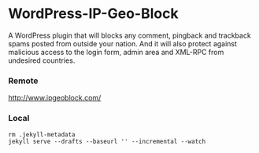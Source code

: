# WordPress-IP-Geo-Block
A WordPress plugin that will blocks any comment, pingback and trackback spams  posted from outside your nation. And it will also protect against malicious  access to the login form, admin area and XML-RPC from undesired countries.

### Remote ###

http://www.ipgeoblock.com/

### Local ###

```
rm .jekyll-metadata
jekyll serve --drafts --baseurl '' --incremental --watch
```
